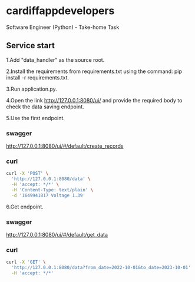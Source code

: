 # cardiffappdevelopers
Software Engineer (Python) - Take-home Task

## Service start

1.Add "data_handler" as the source root.

2.Install the requirements from requirements.txt using the command: pip install -r requirements.txt.

3.Run application.py.

4.Open the link http://127.0.0.1:8080/ui/ and provide the required body to check the data saving endpoint.

5.Use the first endpoint.
### swagger
http://127.0.0.1:8080/ui/#/default/create_records
### curl
```bash
curl -X 'POST' \
  'http://127.0.0.1:8080/data' \
  -H 'accept: */*' \
  -H 'Content-Type: text/plain' \
  -d '1649941817 Voltage 1.39'

  ```
6.Get endpoint.
### swagger
http://127.0.0.1:8080/ui/#/default/get_data

### curl
```bash
curl -X 'GET' \
  'http://127.0.0.1:8080/data?from_date=2022-10-01&to_date=2023-10-01' \
  -H 'accept: */*'
```
